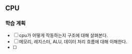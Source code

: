 CPU
-----------------------

### 학습 계획
* [ ] cpu가 어떻게 작동하는지 구조에 대해 살펴본다.
* [ ] 메모리, 레지스터, ALU, 데이터 처리 흐름에 대해 이해한다.
* [ ] 

